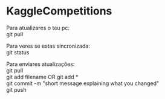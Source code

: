 # KaggleCompetitions
Para atualizares o teu pc: <br/>
git pull

Para veres se estas sincronizada:<br/>
git status

Para enviares atualizações: <br/>
git pull <br/>
git add filename OR  git add * <br/>
git commit -m "short message explaining what you changed" <br/>
git push <br/>
